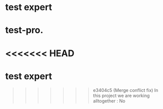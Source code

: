 # test expert
# test-pro.
<<<<<<< HEAD
=======
# test expert
>>>>>>> e3404c5 (Merge conflict fix)
In this project we are working alltogether : No
